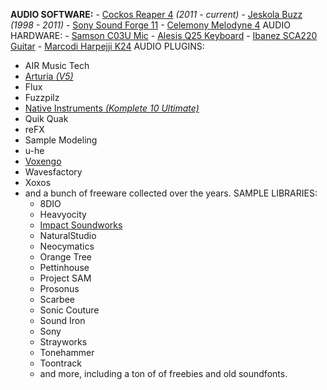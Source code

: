 <b>AUDIO SOFTWARE:</b>
    - <a href="https://www.reaper.fm/">Cockos Reaper 4</a> _(2011 - current)_
    - <a href="http://jeskola.net/buzz/">Jeskola Buzz</a> _(1998 - 2011)_
    - <a href="http://www.amazon.com/dp/B00E3L300E?tag=thehamsalli-20">Sony Sound Forge 11</a>
    - <a href="http://www.amazon.com/dp/B002Z9E848?tag=thehamsalli-20">Celemony Melodyne 4</a>
AUDIO HARDWARE:
    - <a href="http://www.amazon.com/dp/B000QDF3G2?tag=thehamsalli-20">Samson C03U Mic</a>
    - <a href="http://www.amazon.com/dp/B00466HLXI?tag=thehamsalli-20">Alesis Q25 Keyboard</a>
    - <a href="https://kit.com/hamsteralliance/hamst3r-s-music-setup/1087848-ibanez-s-series-guit">Ibanez SCA220 Guitar</a>
    - <a href="http://www.marcodi.com/">Marcodi Harpejji K24</a>
AUDIO PLUGINS:
- AIR Music Tech
- <a href="http://www.amazon.com/dp/B077XYC439?tag=thehamsalli-20">Arturia _(V5)_</a>
- Flux
- Fuzzpilz
- <a href="http://www.amazon.com/dp/B01JGCBEZ2?tag=thehamsalli-20">Native Instruments _(Komplete 10 Ultimate)_</a>
- Quik Quak
- reFX
- Sample Modeling
- u-he
- <a href="http://www.voxengo.com/?referral=IdedHGHBKx">Voxengo</a>
- Wavesfactory
- Xoxos
- and a bunch of freeware collected over the years.
SAMPLE LIBRARIES:
    - 8DIO
    - Heavyocity
    - <a href="https://impactsoundworks.com/shreddage-songwriting-contest/">Impact Soundworks</a>
    - NaturalStudio
    - Neocymatics
    - Orange Tree
    - Pettinhouse
    - Project SAM
    - Prosonus
    - Scarbee
    - Sonic Couture
    - Sound Iron
    - Sony
    - Strayworks
    - Tonehammer
    - Toontrack
    - and more, including a ton of of freebies and old soundfonts.
